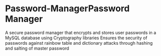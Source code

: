 # Password-ManagerPassword Manager
A secure password manager that encrypts and stores user passwords in a MySQL database using Cryptography libraries
Ensures the security of passwords against rainbow table and dictionary attacks through hashing and salting of master password
